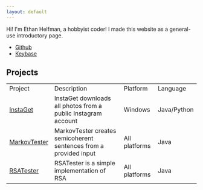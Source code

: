 ```yaml
---
layout: default
---
```


Hi! I'm Ethan Helfman, a hobbyist coder! I made this website as a general-use introductory page.
<ul>
	<li><a href="http://github.com/ethanhelfman/">Github</a></li>
	<li><a href="">Keybase</a></li>
</ul>

## Projects
<table width="100%">
	<tr>
		<td>Project</td>
		<td>Description</td>
		<td>Platform</td>
		<td>Language</td>
	</tr>
	<tr>
		<td><a href="https://github.com/ethanhelfman/InstaGet">InstaGet</a></td>
		<td>InstaGet downloads all photos from a public Instagram account</td>
		<td>Windows</td>
		<td>Java/Python</td>
	</tr>
	<tr>
		<td><a href="https://github.com/ethanhelfman/MarkovTester">MarkovTester</a></td>
		<td>MarkovTester creates semicoherent sentences from a provided input</td>
		<td>All platforms</td>
		<td>Java</td>
	</tr>
	<tr>
		<td><a href="https://github.com/ethanhelfman/RSATest">RSATester</a></td>
		<td>RSATester is a simple implementation of RSA</td>
		<td>All platforms</td>
		<td>Java</td>
	</tr>
</table>